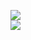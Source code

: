 [![](https://img.shields.io/badge/Made%20With-Github%20Spray-lightgrey.svg?style=for-the-badge&logo=github)](https://github.com/Annihil/github-spray#20480)  
[![](https://i.imgur.com/2DrTn0Z.gif)](https://github.com/Annihil/github-spray)